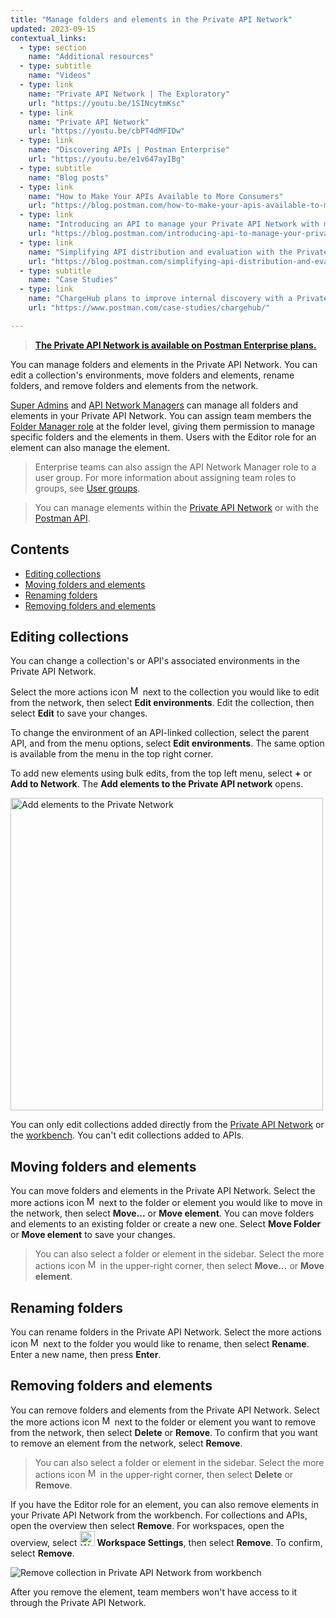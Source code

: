 ```yaml
---
title: "Manage folders and elements in the Private API Network"
updated: 2023-09-15
contextual_links:
  - type: section
    name: "Additional resources"
  - type: subtitle
    name: "Videos"
  - type: link
    name: "Private API Network | The Exploratory"
    url: "https://youtu.be/1SINcytmKsc"
  - type: link
    name: "Private API Network"
    url: "https://youtu.be/cbPT4dMFIDw"
  - type: link
    name: "Discovering APIs | Postman Enterprise"
    url: "https://youtu.be/e1v647ayIBg"
  - type: subtitle
    name: "Blog posts"
  - type: link
    name: "How to Make Your APIs Available to More Consumers"
    url: "https://blog.postman.com/how-to-make-your-apis-available-to-more-consumers/"
  - type: link
    name: "Introducing an API to manage your Private API Network with more automation"
    url: "https://blog.postman.com/introducing-api-to-manage-your-private-api-network-with-automation/"
  - type: link
    name: "Simplifying API distribution and evaluation with the Private API Network"
    url: "https://blog.postman.com/simplifying-api-distribution-and-evaluation-with-the-private-api-network/"
  - type: subtitle
    name: "Case Studies"
  - type: link
    name: "ChargeHub plans to improve internal discovery with a Private API Network"
    url: "https://www.postman.com/case-studies/chargehub/"

---
```


> **[The Private API Network is available on Postman Enterprise plans.](https://www.postman.com/pricing)**

You can manage folders and elements in the Private API Network. You can edit a collection's environments, move folders and elements, rename folders, and remove folders and elements from the network.

[Super Admins](/docs/collaborating-in-postman/roles-and-permissions/#team-roles) and [API Network Managers](/docs/collaborating-in-postman/roles-and-permissions/#network-roles) can manage all folders and elements in your Private API Network. You can assign team members the [Folder Manager role](/docs/collaborating-in-postman/roles-and-permissions/#network-roles) at the folder level, giving them permission to manage specific folders and the elements in them. Users with the Editor role for an element can also manage the element.

> Enterprise teams can also assign the API Network Manager role to a user group. For more information about assigning team roles to groups, see [User groups](/docs/collaborating-in-postman/user-groups/).

<!-- -->

> You can manage elements within the [Private API Network](/docs/collaborating-in-postman/private-api-network/adding-private-network/#navigating-the-private-api-network) or with the [Postman API](/docs/collaborating-in-postman/private-api-network/publish-private-network-elements-with-api/).

## Contents

* [Editing collections](#editing-collections)
* [Moving folders and elements](#moving-folders-and-elements)
* [Renaming folders](#renaming-folders)
* [Removing folders and elements](#removing-folders-and-elements)

## Editing collections

You can change a collection's or API's associated environments in the Private API Network.

Select the more actions icon <img alt="More actions icon" src="https://assets.postman.com/postman-docs/icon-more-actions-v9.jpg#icon" width="16px"> next to the collection you would like to edit from the network, then select **Edit environments**. Edit the collection, then select **Edit** to save your changes.

To change the environment of an API-linked collection, select the parent API, and from the menu options, select **Edit environments**. The same option is available from the menu in the top right corner.

To add new elements using bulk edits, from the top left menu, select **+** or **Add to Network**. The **Add elements to the Private API network** opens.

<img alt="Add elements to the Private Network" src="https://assets.postman.com/postman-docs/v10/private-api-network-add-environment-v10.jpg" width="500px"/>

You can only edit collections added directly from the [Private API Network](/docs/collaborating-in-postman/private-api-network/organizing-private-network/#adding-elements-in-your-private-api-network) or the [workbench](/docs/collaborating-in-postman/private-api-network/organizing-private-network/#adding-a-collection-from-the-workbench). You can't edit collections added to APIs.

## Moving folders and elements

You can move folders and elements in the Private API Network. Select the more actions icon <img alt="More actions icon" src="https://assets.postman.com/postman-docs/icon-more-actions-v9.jpg#icon" width="16px"> next to the folder or element you would like to move in the network, then select **Move...** or **Move element**. You can move folders and elements to an existing folder or create a new one. Select **Move Folder** or **Move element** to save your changes.

> You can also select a folder or element in the sidebar. Select the more actions icon <img alt="More actions icon" src="https://assets.postman.com/postman-docs/icon-more-actions-v9.jpg#icon" width="16px"> in the upper-right corner, then select **Move...** or **Move element**.

## Renaming folders

You can rename folders in the Private API Network. Select the more actions icon <img alt="More actions icon" src="https://assets.postman.com/postman-docs/icon-more-actions-v9.jpg#icon" width="16px"> next to the folder you would like to rename, then select **Rename**. Enter a new name, then press **Enter**.

## Removing folders and elements

You can remove folders and elements from the Private API Network. Select the more actions icon <img alt="More actions icon" src="https://assets.postman.com/postman-docs/icon-more-actions-v9.jpg#icon" width="16px"> next to the folder or element you want to remove from the network, then select **Delete** or **Remove**. To confirm that you want to remove an element from the network, select **Remove**.

> You can also select a folder or element in the sidebar. Select the more actions icon <img alt="More actions icon" src="https://assets.postman.com/postman-docs/icon-more-actions-v9.jpg#icon" width="16px"> in the upper-right corner, then select **Delete** or **Remove**.

If you have the Editor role for an element, you can also remove elements in your Private API Network from the workbench. For collections and APIs, open the overview then select **Remove**. For workspaces, open the overview, select <img alt="Workspace settings icon" src="https://assets.postman.com/postman-docs/v10/icon-sliders-v10.jpg#icon" width="24px"> **Workspace Settings**, then select **Remove**. To confirm, select **Remove**.

<img alt="Remove collection in Private API Network from workbench" src="https://assets.postman.com/postman-docs/v10/remove-collection-private-api-network-v10-2.jpg"/>

After you remove the element, team members won't have access to it through the Private API Network.
